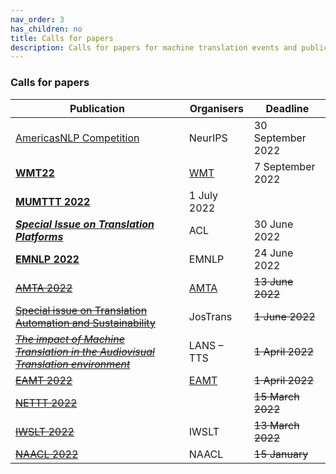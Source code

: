```yaml
---
nav_order: 3
has_children: no
title: Calls for papers
description: Calls for papers for machine translation events and publications
---
```


### Calls for papers

| Publication | Organisers | Deadline |
| --- | --- | --- |
| [AmericasNLP Competition](http://turing.iimas.unam.mx/americasnlp/st.html) | NeurIPS | 30 September 2022 |
| [**WMT22**](/events/wmt22.md) | [WMT](/../events/wmt.md) | 7 September 2022 |
| [**MUMTTT 2022**](/events/mumttt2022.md) | 1 July 2022 |
| [***Special Issue on Translation Platforms***](https://www.aclweb.org/portal/content/special-issue-translation-platforms) | ACL | 30 June 2022 |
| [**EMNLP 2022**](https://2022.emnlp.org/calls/papers/Overview) | EMNLP | 24 June 2022 |
| [~~AMTA 2022~~](/events/amta2022.md) | [AMTA](../associations/amta.md) | ~~13 June 2022~~ |
| [~~Special issue on Translation Automation and Sustainability~~](https://jostrans.org/2b.3%20Jostrans%20SI%2041.pdf) | JosTrans | ~~1 June 2022~~ |
| [~~*The impact of Machine Translation in the Audiovisual Translation environment*~~](https://lans-tts.uantwerpen.be/index.php/LANS-TTS/announcement/view/21) | LANS – TTS | ~~1 April 2022~~ |
| [~~EAMT 2022~~](/events/eamt2022.md) | [EAMT](../associations/eamt.md) | ~~1 April 2022~~ |
| [~~NETTT 2022~~](/events/nettt2022.md) | | ~~15 March 2022~~ |
| [~~IWSLT 2022~~](/events/iwslt2022.md) | IWSLT | ~~13 March 2022~~ |
| [~~NAACL 2022~~](https://2022.naacl.org/calls/papers/#paper-submission-details) | NAACL | ~~15 January~~ |

